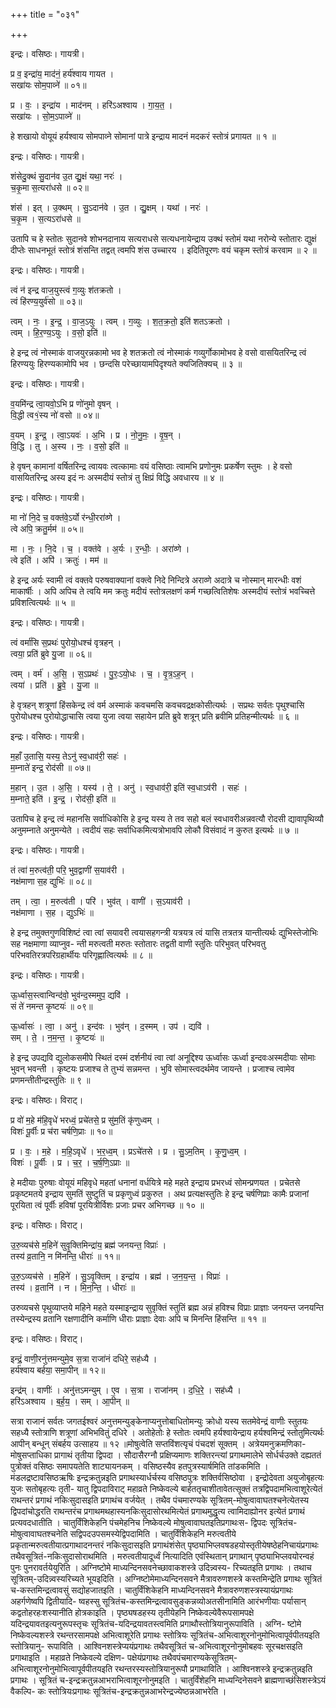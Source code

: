 +++
title = "०३१"

+++


इन्द्रः। वसिष्ठः। गायत्री।

प्र व॒ इन्द्रा॑य॒ माद॑नं॒ हर्य॑श्वाय गायत ।  
सखा॑यः सोम॒पाव्ने॑ ॥ ०१॥

प्र । वः॒ । इन्द्रा॑य । माद॑नम् । हरि॑ऽअश्वाय । गा॒य॒त॒ ।  
सखा॑यः । सो॒म॒ऽपाव्ने॑ ॥

हे शखायो वोयूयं हर्यश्वाय सोमपाव्ने सोमानां पात्रे इन्द्राय मादनं मदकरं स्तोत्रं प्रगायत ॥ १ ॥

इन्द्रः। वसिष्ठः। गायत्री।

शंसेदु॒क्थं सु॒दान॑व उ॒त द्यु॒क्षं यथा॒ नरः॑ ।  
च॒कृ॒मा स॒त्यरा॑धसे ॥ ०२॥

शंस॑ । इत् । उ॒क्थम् । सु॒ऽदान॑वे । उ॒त । द्यु॒क्षम् । यथा॑ । नरः॑ ।  
च॒कृ॒म । स॒त्यऽरा॑धसे ॥

उतापि च हे स्तोतः सुदानवे शोभनदानाय सत्यराधसे सत्यधनायेन्द्राय उक्थं स्तोमं यथा नरोन्ये स्तोतारः द्युक्षं दीप्तेः साधनभूतं स्तोत्रं शंसन्ति तद्वत् त्वमपि शंस उच्चारय । इदितिपूरणः वयं चकृम स्तोत्रं करवाम ॥ २ ॥

इन्द्रः। वसिष्ठः। गायत्री।

त्वं न॑ इन्द्र वाज॒युस्त्वं ग॒व्युः श॑तक्रतो ।  
त्वं हि॑रण्य॒युर्व॑सो ॥ ०३॥

त्वम् । नः॒ । इ॒न्द्र॒ । वा॒ज॒ऽयुः । त्वम् । ग॒व्युः । श॒त॒क्र॒तो॒ इति॑ शतऽक्रतो ।  
त्वम् । हि॒र॒ण्य॒ऽयुः । व॒सो॒ इति॑ ॥

हे इन्द्र त्वं नोस्माकं वाजयुरन्नकामो भव हे शतक्रतो त्वं नोस्माकं गव्युर्गोकामोभव हे वसो वासयितरिन्द्र त्वं हिरण्ययुः हिरण्यकामोपि भव । छन्दसि परेच्छायामपिदृश्यते क्यजितिक्यच् ॥ ३ ॥

इन्द्रः। वसिष्ठः। गायत्री।

व॒यमि॑न्द्र त्वा॒यवो॒ऽभि प्र णो॑नुमो वृषन् ।  
वि॒द्धी त्व१॒॑स्य नो॑ वसो ॥ ०४॥

व॒यम् । इ॒न्द्र॒ । त्वा॒ऽयवः॑ । अ॒भि । प्र । नो॒नु॒मः॒ । वृ॒ष॒न् ।  
वि॒द्धि । तु । अ॒स्य । नः॒ । व॒सो॒ इति॑ ॥

हे वृषन् कामानां वर्षितरिन्द्र त्वायवः त्वत्कामाः वयं वसिष्ठाः त्वामभि प्रणोनुमः प्रकर्षेण स्तुमः । हे वसो वासयितरिन्द्र अस्य इदं नः अस्मदीयं स्तोत्रं तु क्षिप्रं विद्धि अवधारय ॥ ४ ॥

इन्द्रः। वसिष्ठः। गायत्री।

मा नो॑ नि॒दे च॒ वक्त॑वे॒ऽर्यो र॑न्धी॒ररा॑व्णे ।  
त्वे अपि॒ क्रतु॒र्मम॑ ॥ ०५॥

मा । नः॒ । नि॒दे । च॒ । वक्त॑वे । अ॒र्यः । र॒न्धीः॒ । अरा॑व्णे ।  
त्वे इति॑ । अपि॑ । क्रतुः॑ । मम॑ ॥

हे इन्द्र अर्यः स्वामी त्वं वक्तवे परुषवाक्यानां वक्त्वे निदे निन्दित्रे अराव्णे अदात्रे च नोस्मान् मारन्धीः वशं माकार्षीः । अपि अपिच ते त्वयि मम क्रतुः मदीयं स्तोत्रलक्षणं कर्म गच्छत्वितिशेषः अस्मदीयं स्तोत्रं भवच्चित्ते प्रविशत्वित्यर्थः ॥ ५ ॥

इन्द्रः। वसिष्ठः। गायत्री।

त्वं वर्मा॑सि स॒प्रथः॑ पुरोयो॒धश्च॑ वृत्रहन् ।  
त्वया॒ प्रति॑ ब्रुवे यु॒जा ॥ ०६॥

त्वम् । वर्म॑ । अ॒सि॒ । स॒ऽप्रथः॑ । पु॒रः॒ऽयो॒धः । च॒ । वृ॒त्र॒ऽह॒न् ।  
त्वया॑ । प्रति॑ । ब्रु॒वे॒ । यु॒जा ॥

हे वृत्रहन् शत्रूणां हिंसकेन्द्र त्वं वर्म अस्माकं कवचमसि कवचवद्रक्षकोसीत्यर्थः । सप्रथः सर्वतः पृथुश्चासि पुरोयोधश्च पुरोयोद्धाचासि त्वया युजा त्वया सहायेन प्रति ब्रुवे शत्रून् प्रति ब्रवीमि प्रतिहन्मीत्यर्थः ॥ ६ ॥

इन्द्रः। वसिष्ठः। गायत्री।

म॒हाँ उ॒तासि॒ यस्य॒ तेऽनु॑ स्व॒धाव॑री॒ सहः॑ ।  
म॒म्नाते॑ इन्द्र॒ रोद॑सी ॥ ०७॥

म॒हान् । उ॒त । अ॒सि॒ । यस्य॑ । ते॒ । अनु॑ । स्व॒धाव॑री॒ इति॑ स्व॒धाऽव॑री । सहः॑ ।  
म॒म्नाते॒ इति॑ । इ॒न्द्र॒ । रोद॑सी॒ इति॑ ॥

उतापिच हे इन्द्र त्वं महानसि सर्वाधिकोसि हे इन्द्र यस्य ते तव सहो बलं स्वधावरीअन्नवत्यौ रोदसी द्यावापृथिव्यौ अनुमम्नाते अनुमन्येते । त्वदीयं सहः सर्वाधिकमित्यत्रोभावपि लोकौ विसंवादं न कुरुत इत्यर्थः ॥ ७ ॥

इन्द्रः। वसिष्ठः। गायत्री।

तं त्वा॑ म॒रुत्व॑ती॒ परि॒ भुव॒द्वाणी॑ स॒याव॑री ।  
नक्ष॑माणा स॒ह द्युभिः॑ ॥ ०८॥

तम् । त्वा॒ । म॒रुत्व॑ती । परि॑ । भुव॑त् । वाणी॑ । स॒ऽयाव॑री ।  
नक्ष॑माणा । स॒ह । द्युऽभिः॑ ॥

हे इन्द्र तमुक्तगुणविशिष्टं त्वा त्वां सयावरी त्वयासहगन्त्री यत्रयत्र त्वं यासि तत्रतत्र यान्तीत्यर्थः द्युभिस्तेजोभिः सह नक्षमाणा व्याप्नुव- न्ती मरुत्वती मरुतः स्तोतारः तद्वती वाणी स्तुतिः परिभुवत् परिभवतु परिभवतिरत्रपरिग्रहार्थीयः परिगृह्णात्वित्यर्थः ॥ ८ ॥

इन्द्रः। वसिष्ठः। गायत्री।

ऊ॒र्ध्वास॒स्त्वान्विन्द॑वो॒ भुव॑न्द॒स्ममुप॒ द्यवि॑ ।  
सं ते॑ नमन्त कृ॒ष्टयः॑ ॥ ०९॥

ऊ॒र्ध्वासः॑ । त्वा॒ । अनु॑ । इन्द॑वः । भुव॑न् । द॒स्मम् । उप॑ । द्यवि॑ ।  
सम् । ते॒ । न॒म॒न्त॒ । कृ॒ष्टयः॑ ॥

हे इन्द्र उपद्यवि द्युलोकसमीपे स्थितं दस्मं दर्शनीयं त्वा त्वां अनूद्दिश्य ऊर्ध्वासः ऊर्ध्वा इन्दवःअस्मदीयाः सोमाः भुवन् भवन्ती । कृष्टयः प्रजाश्च ते तुभ्यं सन्नमन्त । भुवि सोमास्त्वदर्थमेव जायन्ते । प्रजाश्च त्वामेव प्रणमन्तीतीन्द्रस्तुतिः ॥ ९ ॥

इन्द्रः। वसिष्ठः। विराट्।

प्र वो॑ म॒हे म॑हि॒वृधे॑ भरध्वं॒ प्रचे॑तसे॒ प्र सु॑म॒तिं कृ॑णुध्वम् ।  
विशः॑ पू॒र्वीः प्र च॑रा चर्षणि॒प्राः ॥ १०॥

प्र । वः॒ । म॒हे । म॒हि॒ऽवृधे॑ । भ॒र॒ध्व॒म् । प्रऽचे॑तसे । प्र । सु॒ऽम॒तिम् । कृ॒णु॒ध्व॒म् ।  
विशः॑ । पू॒र्वीः । प्र । च॒र॒ । च॒र्ष॒णि॒ऽप्राः ॥

हे मदीयाः पुरुषाः वोयूयं महिवृधे महतां धनानां वर्धयित्रे महे महते इन्द्राय प्रभरध्वं सोमन्प्रणयत । प्रचेतसे प्रकृष्टमतये इन्द्राय सुमतिं सुष्टुतिं च प्रकृणुध्वं प्रकुरुत । अथ प्रत्यक्षस्तुतिः हे इन्द्र चर्षणिप्राः कामैः प्रजानां पूरयिता त्वं पूर्वीः हविषां पूरयित्रीर्विशः प्रजाः प्रचर अभिगच्छ ॥ १० ॥

इन्द्रः। वसिष्ठः। विराट्।

उ॒रु॒व्यच॑से म॒हिने॑ सुवृ॒क्तिमिन्द्रा॑य॒ ब्रह्म॑ जनयन्त॒ विप्राः॑ ।  
तस्य॑ व्र॒तानि॒ न मि॑नन्ति॒ धीराः॑ ॥ ११॥

उ॒रु॒ऽव्यच॑से । म॒हिने॑ । सु॒ऽवृ॒क्तिम् । इन्द्रा॑य । ब्रह्म॑ । ज॒न॒य॒न्त॒ । विप्राः॑ ।  
तस्य॑ । व्र॒तानि॑ । न । मि॒न॒न्ति॒ । धीराः॑ ॥

उरुव्यचसे पृथुव्याप्तये महिने महते यस्माइन्द्राय सुवृक्तिं स्तुतिं ब्रह्म अन्नं हविश्च विप्राः प्राज्ञाः जनयन्त जनयन्ति तस्येन्द्रस्य व्रतानि रक्षणादीनि कर्माणि धीराः प्राज्ञाः देवाः अपि च मिनन्ति हिंसन्ति ॥ ११ ॥

इन्द्रः। वसिष्ठः। विराट्।

इन्द्रं॒ वाणी॒रनु॑त्तमन्युमे॒व स॒त्रा राजा॑नं दधिरे॒ सह॑ध्यै ।  
हर्य॑श्वाय बर्हया॒ समा॒पीन् ॥ १२॥

इन्द्र॑म् । वाणीः॑ । अनु॑त्तऽमन्युम् । ए॒व । स॒त्रा । राजा॑नम् । द॒धि॒रे॒ । सह॑ध्यै ।  
हरि॑ऽअश्वाय । ब॒र्ह॒य॒ । सम् । आ॒पीन् ॥

सत्रा राजानं सर्वतः जगतईश्वरं अनुत्तमन्युङ्केनाप्यनुत्तोबाधितोमन्युः क्रोधो यस्य सतमेवेन्द्रं वाणीः स्तुतयः सहध्यै स्तोत्राणि शत्रूणां अभिभवितुं दधिरे । अतोहेतोः हे स्तोतः त्वमपि हर्यश्वायेन्द्राय हर्यश्वमिन्द्रं स्तोतुमित्यर्थः आपीन् बन्धून् संबर्हय उत्साहय ॥ १२ ॥मोषुत्वेति सप्तविंशत्यृचं पंचदशं सूक्तम् । अत्रेयमनुक्रमणिका-मोषुसप्ताधिका प्रागाथं तृतीया द्विपदा । सौदासैरग्नौ प्रक्षिप्यमाणः शक्तिरन्त्यां प्रगाथमालेभे सोर्धर्चउक्ते दह्यततं पुत्रोक्तं वसिष्ठः समापयतेति शाट्यायनकम् । वसिष्ठस्यैव हतपुत्रस्यार्षमिति तांडकमिति । मंडलद्रष्टावसिष्ठऋषिः इन्द्रक्रतुन्नइति प्रगाथस्यार्धर्चस्य वसिष्ठपुत्रः शक्तिर्वसिष्ठोवा । इन्द्रोदेवता अयुजोबृहत्यः युजः सतोबृहत्यः तृती- यातु द्विपदाविराट् महाव्रते निष्केवल्ये बार्हततृचाशीतावेतत्सूक्तं तत्रद्विपदामभित्वाशूरेत्येतं राथन्तरं प्रगाथं नकिःसुदासइति प्रगाथंच वर्जयेत् । तथैव पंचमारण्यके सूत्रितम्-मोषुत्वावाघतश्चनेत्येतस्य द्विपदांचोद्धरति राथन्तरंच प्रगाथमथहास्यनकिःसुदासोरथमित्येतं प्रगाथमुद्धृत्य त्वामिदाह्योनर इत्येतं प्रगाथं प्रत्यवदधातीति । चातुर्विंशिकेहनि पंचमेहनिच निष्केवल्ये मोषुत्वावाघतइतिप्रगाथःस- द्विपदः सूत्रितंच-मोषुत्वावाघतश्चनेति सद्विपदउपसमस्येद्विपदामिति । चातुर्विंशिकेहनि मरुत्वतीये प्रकृतान्मरुत्वतीयात्प्रगाथादनन्तरं नकिःसुदासइति प्रगाथंशंसेत् पृष्ठ्याभिप्लवषडहयोस्तृतीयेषष्ठेहनिचायंप्रगाथः तथैवसूत्रितं-नकिःसुदासोराथमिति । मरुत्वतीयादूर्ध्वं नित्यादिति एवंस्थितान् प्रगाथान् पृष्ठ्याभिप्लवयोरन्वहं पुनः पुनरावर्तयेयुरिति । अग्निष्टोमे माध्यन्दिनसवनेच्छावाकशस्त्रे उदिन्न्वस्य- रिच्यतइति प्रगाथः । तथाच सूत्रितम्-उदिन्न्वस्यरिच्यते भूयइदिति । अग्निष्टोमेमाध्यन्दिनसवने मैत्रावरुणशस्त्रे कस्तमिन्द्रेति प्रगाथः सूत्रितं च-कस्तमिन्द्रत्वावसुं सद्योहजातइति । चातुर्विंशिकेहनि माध्यन्दिनसवने मैत्रावरुणशस्त्रस्यायंप्रगाथः अहर्गणेष्वपि द्वितीयादि- ष्वहस्सु सूत्रितंच-कस्तमिन्द्रत्वावसुङ्कन्नव्योअतसीनामिति आरंभणीयाः पर्यासान् कद्वतोहरहःशस्यानीति होत्रकाइति । पृष्ठ्यषडहस्य तृतीयेहनि निष्केवल्येवैरूपसामपक्षे यदिन्द्रयावतइत्यनुरूपस्तृचः सूत्रितंच-यदिन्द्रयावतस्त्वमिति प्रगाथौस्तोत्रियानुरूपाविति । अग्नि- ष्टोमे निष्केवल्यशस्त्रे रथन्तरसामपक्षे अभित्वाशूरेति प्रगाथः स्तोत्रियः सूत्रितंच-अभित्वाशूरनोनुमोभित्वापूर्वपीतयइति स्तोत्रियानु- रूपाविति । आश्विनशस्त्रेप्ययंप्रगाथः तथैवसूत्रितं च-अभित्वाशूरनोनुमोबहवः सूरचक्षसइति प्रगाथाइति । महाव्रते निष्केवल्ये दक्षिण- पक्षेयंप्रगाथः तथैवपंचमारण्यकेसूत्रितम्-अभित्वाशूरनोनुमोभित्वापूर्वपीतयइति रथन्तरस्यस्तोत्रियानुरूपौ प्रगाथाविति । आश्विनशस्त्रे इन्द्रक्रतुन्नइति प्रगाथः । सूत्रितं च-इन्द्रक्रतुन्नआभराभित्वाशूरनोनुमइति । चातुर्विंशेहनि माध्यन्दिनेसवने ब्राह्मणाच्छंसिशस्त्रेऽयं वैकल्पि- कः स्तोत्रियःप्रगाथः सूत्रितंच-इन्द्रक्रतुन्नआभरेन्द्रज्येष्ठन्नआभरेति ।